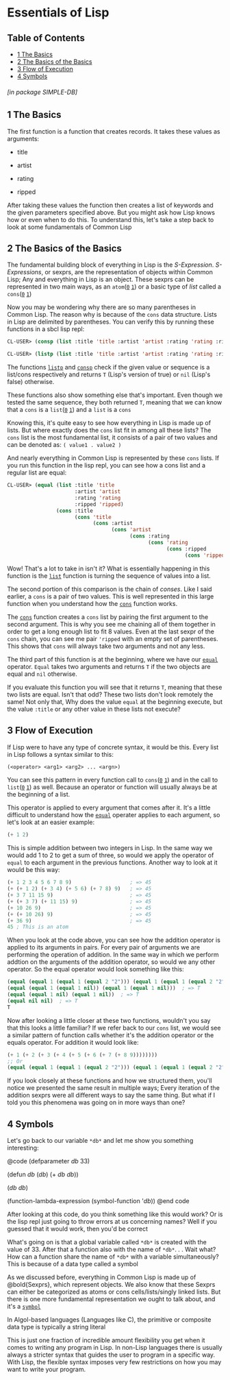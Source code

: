 <a id="x-28SIMPLE-DB-3A-40ESSENTIALS-OF-LISP-20MGL-PAX-3ASECTION-29"></a>
<a id="SIMPLE-DB:@ESSENTIALS-OF-LISP%20MGL-PAX:SECTION"></a>

# Essentials of Lisp

## Table of Contents

- [1 The Basics][3e78]
- [2 The Basics of the Basics][77a6]
- [3 Flow of Execution][0fd9]
- [4 Symbols][b896]

###### \[in package SIMPLE-DB\]
<a id="x-28SIMPLE-DB-3A-40THE-BASICS-20MGL-PAX-3ASECTION-29"></a>
<a id="SIMPLE-DB:@THE-BASICS%20MGL-PAX:SECTION"></a>

## 1 The Basics



The first function is a function that creates records.
It takes these values as arguments:

- title

- artist

- rating

- ripped

After taking these values the function then creates a list of keywords and the given parameters
specified above. But you might ask how Lisp knows how or even when to do this. To understand this,
let's take a step back to look at some fundamentals of Common Lisp



<a id="x-28SIMPLE-DB-3A-40THE-BASICS-OF-THE-BASICS-20MGL-PAX-3ASECTION-29"></a>
<a id="SIMPLE-DB:@THE-BASICS-OF-THE-BASICS%20MGL-PAX:SECTION"></a>

## 2 The Basics of the Basics



The fundamental building block of everything in Lisp is the *S-Expression*. *S-Expressions*, or sexprs,
are the representation of objects within Common Lisp; Any and everything in Lisp is an object.
These sexprs can be represented in two main ways, as an `atom`([`0`][5152] [`1`][a657]) or a basic type of *list*
called a `cons`([`0`][a237] [`1`][12a8])

Now you may be wondering why there are so many parentheses in Common Lisp. The reason why
is because of the `cons` data structure. Lists in Lisp are delimited by parentheses.
You can verify this by running these functions in a sbcl lisp repl:

```lisp
CL-USER> (consp (list :title 'title :artist 'artist :rating 'rating :ripped 'ripped))
```

```lisp
CL-USER> (listp (list :title 'title :artist 'artist :rating 'rating :ripped 'ripped))
```

The functions [`listp`][fefd] and [`consp`][6d19] check if the given value or sequence is a list/cons 
respectively and returns `T` (Lisp's version of true) or `nil` (Lisp's false) otherwise.

These functions also show something else that's important. Even though we tested the same sequence,
they both returned `T`, meaning that we can know that a `cons` is a `list`([`0`][79d8] [`1`][6d9f]) and
a `list` is a `cons`

Knowing this, it's quite easy to see how everything in Lisp is made up of lists. But where exactly
does the `cons` list fit in among all these lists? The `cons` list is the most fundamental
list, it consists of a pair of two values and can be denoted as: `( value1 . value2 )`

And nearly everything in Common Lisp is represented by these `cons` lists.
If you run this function in the lisp repl, you can see how a cons list and a regular list are equal:

```lisp
CL-USER> (equal (list :title 'title 
                      :artist 'artist 
                      :rating 'rating 
                      :ripped 'ripped) 
                (cons :title 
                      (cons 'title 
                            (cons :artist 
                                  (cons 'artist 
                                        (cons :rating 
                                              (cons 'rating 
                                                    (cons :ripped 
                                                          (cons 'ripped '())))))))))
```

Wow! That's a lot to take in isn't it? What is essentially happening in this function is the [`list`][6d9f]
function is turning the sequence of values into a list. 

The second portion of this comparison is the chain of *conses*. Like I said earlier,
a `cons` is a pair of two values. This is well represented in this large function
when you understand how the [`cons`][12a8] function works.

The [`cons`][12a8] function creates a `cons` list by pairing the first argument to the second argument.
This is why you see me chaining all of them together in order to get a long enough list to fit 8 values.
Even at the last sexpr of the `cons` chain, you can see me pair `'ripped` 
with an empty set of parentheses. This shows that `cons` will always take two arguments
and not any less.

The third part of this function is at the beginning, where we have our [`equal`][3fb5] operator. 
`Equal` takes two arguments and returns `T` if the two objects are equal and `nil`
otherwise.

If you evaluate this function you will see that it returns `T`, meaning that these two lists
are equal. Isn't that odd? These two lists don't look remotely the same! Not only that,
Why does the value `equal` at the beginning execute, but the value `:title` or 
any other value in these lists not execute?



<a id="x-28SIMPLE-DB-3A-40FLOW-OF-EXECUTION-20MGL-PAX-3ASECTION-29"></a>
<a id="SIMPLE-DB:@FLOW-OF-EXECUTION%20MGL-PAX:SECTION"></a>

## 3 Flow of Execution



If Lisp were to have any type of concrete syntax, it would be this.
Every list in Lisp follows a syntax similar to this:

```lisp
(<operator> <arg1> <arg2> ... <argn>)
```

You can see this pattern in every function call to `cons`([`0`][a237] [`1`][12a8]) and in the call to `list`([`0`][79d8] [`1`][6d9f])
as well. Because an operator or function will usually always be at the beginning of a list.

This operator is applied to every argument that comes after it. It's a little difficult to
understand how the [`equal`][3fb5] operater applies to each argument, so let's look at an easier example:

```lisp
(+ 1 2)
```

This is simple addition between two integers in Lisp. In the same way we would add 1 to 2 to get
a sum of three, so would we apply the operator of `equal` to each argument 
in the previous functions. Another way to look at it would be this way:

```lisp
(+ 1 2 3 4 5 6 7 8 9)                   ; => 45
(+ (+ 1 2) (+ 3 4) (+ 5 6) (+ 7 8) 9)   ; => 45
(+ 3 7 11 15 9)                         ; => 45
(+ (+ 3 7) (+ 11 15) 9)                 ; => 45
(+ 10 26 9)                             ; => 45
(+ (+ 10 26) 9)                         ; => 45
(+ 36 9)                                ; => 45
45 ; This is an atom
```

When you look at the code above, you can see how the addition operator is applied to its arguments
in pairs. For every pair of arguments we are performing the operation of addition.
In the same way in which we perform addtion on the arguments of the addition 
operator, so would we any other operator. So the equal operator would look something
like this:

```lisp
(equal (equal 1 (equal 1 (equal 2 "2"))) (equal 1 (equal 1 (equal 2 "2"))))  ; => T
(equal (equal 1 (equal 1 nil)) (equal 1 (equal 1 nil)))  ; => T
(equal (equal 1 nil) (equal 1 nil))  ; => T
(equal nil nil)  ; => T
T
```

Now after looking a little closer at these two functions, wouldn't you say that this looks
a little familiar? If we refer back to our `cons` list, we would see a similar
pattern of function calls whether it's the addition operator or the equals operator.
For addition it would look like:

```lisp
(+ 1 (+ 2 (+ 3 (+ 4 (+ 5 (+ 6 (+ 7 (+ 8 9))))))))
;; Or
(equal (equal 1 (equal 1 (equal 2 "2"))) (equal 1 (equal 1 (equal 2 "2"))))
```

If you look closely at these functions and how we structured them,
you'll notice we presented the same result in multiple ways;
Every iteration of the addition sexprs were all different ways to say the same thing.
But what if I told you this phenomena was going on in more ways than one?



<a id="x-28SIMPLE-DB-3A-40SYMBOLS-20MGL-PAX-3ASECTION-29"></a>
<a id="SIMPLE-DB:@SYMBOLS%20MGL-PAX:SECTION"></a>

## 4 Symbols



Let's go back to our variable `*db*` and let me show you something interesting:

@code
(defparameter *db* 33)

(defun *db* (*db*)
(+ *db* *db*))

(*db* *db*)

(function-lambda-expression (symbol-function '*db*))
@end code

After looking at this code, do you think something like this would work?
Or is the lisp repl just going to throw errors at us concerning names?
Well if you guessed that it would work, then you'd be correct

What's going on is that a global variable called `*db*` is created with the value of 33.
After that a function also with the name of `*db*`. . . Wait what? How can a function
share the name of `*db*` with a variable simultaneously? This is because of a data type
called a symbol

As we discussed before, everything in Common Lisp is made up of @bold{Sexprs}, which represent objects.
We also know that these Sexprs can either be categorized as atoms or cons cells/lists/singly linked
lists. But there is one more fundamental representation we ought to talk about, and it's a [`symbol`][e5af]

In Algol-based languages (Languages like C), the primitive or composite data type is typically a
string literal

This is just one fraction of incredible amount flexibility you get when
it comes to writing any program in Lisp. In non-Lisp languages there is 
usually always a stricter syntax that guides the user to program in
a specific way. With Lisp, the flexible syntax imposes very few restrictions on
how you may want to write your program.



  [0fd9]: #SIMPLE-DB:@FLOW-OF-EXECUTION%20MGL-PAX:SECTION "Flow of Execution"
  [12a8]: http://www.lispworks.com/documentation/HyperSpec/Body/f_cons.htm "CONS (MGL-PAX:CLHS FUNCTION)"
  [3e78]: #SIMPLE-DB:@THE-BASICS%20MGL-PAX:SECTION "The Basics"
  [3fb5]: http://www.lispworks.com/documentation/HyperSpec/Body/f_equal.htm "EQUAL (MGL-PAX:CLHS FUNCTION)"
  [5152]: http://www.lispworks.com/documentation/HyperSpec/Body/f_atom.htm "ATOM (MGL-PAX:CLHS FUNCTION)"
  [6d19]: http://www.lispworks.com/documentation/HyperSpec/Body/f_consp.htm "CONSP (MGL-PAX:CLHS FUNCTION)"
  [6d9f]: http://www.lispworks.com/documentation/HyperSpec/Body/f_list_.htm "LIST (MGL-PAX:CLHS FUNCTION)"
  [77a6]: #SIMPLE-DB:@THE-BASICS-OF-THE-BASICS%20MGL-PAX:SECTION "The Basics of the Basics"
  [79d8]: http://www.lispworks.com/documentation/HyperSpec/Body/t_list.htm "LIST (MGL-PAX:CLHS CLASS)"
  [a237]: http://www.lispworks.com/documentation/HyperSpec/Body/t_cons.htm "CONS (MGL-PAX:CLHS CLASS)"
  [a657]: http://www.lispworks.com/documentation/HyperSpec/Body/t_atom.htm "ATOM (MGL-PAX:CLHS TYPE)"
  [b896]: #SIMPLE-DB:@SYMBOLS%20MGL-PAX:SECTION "Symbols"
  [e5af]: http://www.lispworks.com/documentation/HyperSpec/Body/t_symbol.htm "SYMBOL (MGL-PAX:CLHS CLASS)"
  [fefd]: http://www.lispworks.com/documentation/HyperSpec/Body/f_listp.htm "LISTP (MGL-PAX:CLHS FUNCTION)"
